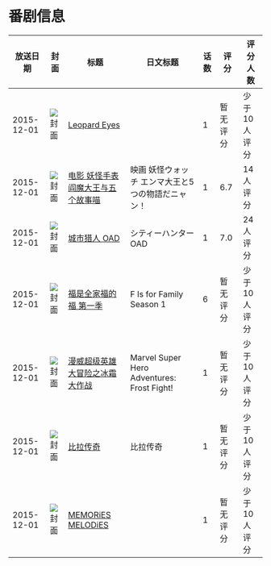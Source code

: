 # 番剧信息

|放送日期|封面|标题|日文标题|话数|评分|评分人数|
|---|---|---|---|---|---|---|
|2015-12-01|![封面](https://lain.bgm.tv/pic/cover/c/37/ce/392497_x7jh9.jpg)|[Leopard Eyes](https://bangumi.tv/subject/392497)||1|暂无评分|少于10人评分|
|2015-12-01|![封面](https://lain.bgm.tv/pic/cover/c/e1/9f/116901_31505.jpg)|[电影 妖怪手表 阎魔大王与五个故事喵](https://bangumi.tv/subject/116901)|映画 妖怪ウォッチ エンマ大王と5つの物語だニャン！|1|6.7|14人评分|
|2015-12-01|![封面](https://lain.bgm.tv/pic/cover/c/cf/2d/135099_HCMFb.jpg)|[城市猎人 OAD](https://bangumi.tv/subject/135099)|シティーハンター OAD|1|7.0|24人评分|
|2015-12-01|![封面](https://lain.bgm.tv/pic/cover/c/97/78/288831_8c8s8.jpg)|[福是全家福的福 第一季](https://bangumi.tv/subject/288831)|F Is for Family Season 1|6|暂无评分|少于10人评分|
|2015-12-01|![封面](https://lain.bgm.tv/pic/cover/c/4e/90/226721_jx30i.jpg)|[漫威超级英雄大冒险之冰霜大作战](https://bangumi.tv/subject/226721)|Marvel Super Hero Adventures: Frost Fight!|1|暂无评分|少于10人评分|
|2015-12-01|![封面](https://lain.bgm.tv/pic/cover/c/d2/f2/259197_536F5.jpg)|[比拉传奇](https://bangumi.tv/subject/259197)|比拉传奇|1|暂无评分|少于10人评分|
|2015-12-01|![封面](https://lain.bgm.tv/pic/cover/c/c0/1b/392650_ufzTA.jpg)|[MEMORiES MELODiES](https://bangumi.tv/subject/392650)||1|暂无评分|少于10人评分|
